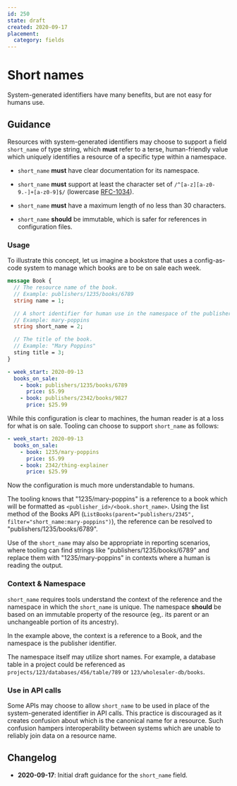 ```yaml
---
id: 250
state: draft
created: 2020-09-17
placement:
  category: fields
---
```


# Short names

System-generated identifiers have many benefits, but are not easy for humans
use.

## Guidance

Resources with system-generated identifiers may choose to support a field
`short_name` of type string, which **must** refer to a terse, human-friendly
value which uniquely identifies a resource of a specific type within a
namespace.

* `short_name` **must** have clear documentation for its namespace.

* `short_name` **must** support at least the character set of
  `/^[a-z][a-z0-9.-]+[a-z0-9]$/` (lowercase
  [RFC-1034](https://tools.ietf.org/html/rfc1034)).

* `short_name` **must** have a maximum length of no less than 30 characters.

* `short_name` **should** be immutable, which is safer for references in
  configuration files.

### Usage

To illustrate this concept, let us imagine a bookstore that uses a
config-as-code system to manage which books are to be on sale each week.

```proto
message Book {
  // The resource name of the book.
  // Example: publishers/1235/books/6789
  string name = 1;

  // A short identifier for human use in the namespace of the publisher.
  // Example: mary-poppins
  string short_name = 2;

  // The title of the book.
  // Example: "Mary Poppins"
  sting title = 3;
}
```

```yaml
- week_start: 2020-09-13
  books_on_sale:
    - book: publishers/1235/books/6789
      price: $5.99
    - book: publishers/2342/books/9827
      price: $25.99
```

While this configuration is clear to machines, the human reader is at a loss for
what is on sale. Tooling can choose to support `short_name` as follows:

```yaml
- week_start: 2020-09-13
  books_on_sale:
    - book: 1235/mary-poppins
      price: $5.99
    - book: 2342/thing-explainer
      price: $25.99
```

Now the configuration is much more understandable to humans.

The tooling knows that "1235/mary-poppins" is a reference to a book which will
be formatted as `<publisher_id>/<book.short_name>`. Using the list method of the
Books API
(`ListBooks(parent="publishers/2345", filter="short_name:mary-poppins")`), the
reference can be resolved to "publishers/1235/books/6789".

Use of the `short_name` may also be appropriate in reporting scenarios, where
tooling can find strings like "publishers/1235/books/6789" and replace them
with "1235/mary-poppins" in contexts where a human is reading the output.

### Context & Namespace

`short_name` requires tools understand the context of the reference and the
namespace in which the `short_name` is unique. The namespace **should** be based
on an immutable property of the resource (eg,. its parent or an unchangeable
portion of its ancestry).

In the example above, the context is a reference to a Book, and the namespace
is the publisher identifier.

The namespace itself may utilize short names. For example, a database table in a
project could be referenced as `projects/123/databases/456/table/789` or
`123/wholesaler-db/books`.

### Use in API calls

Some APIs may choose to allow `short_name` to be used in place of the
system-generated identifier in API calls. This practice is discouraged as it
creates confusion about which is the canonical name for a resource. Such
confusion hampers interoperability between systems which are unable to reliably
join data on a resource name.

## Changelog

* **2020-09-17**: Initial draft guidance for the `short_name` field.
